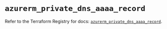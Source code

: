 # `azurerm_private_dns_aaaa_record`

Refer to the Terraform Registry for docs: [`azurerm_private_dns_aaaa_record`](https://registry.terraform.io/providers/hashicorp/azurerm/4.51.0/docs/resources/private_dns_aaaa_record).
